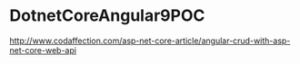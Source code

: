 # DotnetCoreAngular9POC


http://www.codaffection.com/asp-net-core-article/angular-crud-with-asp-net-core-web-api
